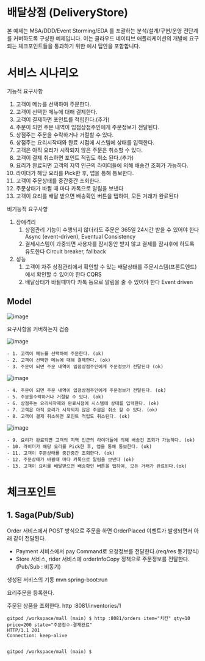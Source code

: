# 배달상점 (DeliveryStore)

본 예제는 MSA/DDD/Event Storming/EDA 를 포괄하는 분석/설계/구현/운영 전단계를 커버하도록 구성한 예제입니다.
이는 클라우드 네이티브 애플리케이션의 개발에 요구되는 체크포인트들을 통과하기 위한 예시 답안을 포함합니다.

# 서비스 시나리오

기능적 요구사항
1. 고객이 메뉴를 선택하여 주문한다.
1. 고객이 선택한 메뉴에 대해 결제한다.
1. 고객이 결제하면 포인트를 적립한다.(추가)
1. 주문이 되면 주문 내역이 입점상점주인에게 주문정보가 전달된다.
1. 상점주는 주문을 수락하거나 거절할 수 있다.
1. 상점주는 요리시작때와 완료 시점에 시스템에 상태를 입력한다.
1. 고객은 아직 요리가 시작되지 않은 주문은 취소할 수 있다.
1. 고객이 결제 취소하면 포인트 적립도 취소 된다.(추가)
1. 요리가 완료되면 고객의 지역 인근의 라이더들에 의해 배송건 조회가 가능하다.
1. 라이더가 해당 요리를 Pick한 후, 앱을 통해 통보한다.
1. 고객이 주문상태를 중간중간 조회한다.
1. 주문상태가 바뀔 때 마다 카톡으로 알림을 보낸다
1. 고객이 요리를 배달 받으면 배송확인 버튼을 탭하여, 모든 거래가 완료된다

비기능적 요구사항
1. 장애격리
    1. 상점관리 기능이 수행되지 않더라도 주문은 365일 24시간 받을 수 있어야 한다  Async (event-driven), Eventual Consistency
    1. 결제시스템이 과중되면 사용자를 잠시동안 받지 않고 결제를 잠시후에 하도록 유도한다  Circuit breaker, fallback
1. 성능
    1. 고객이 자주 상점관리에서 확인할 수 있는 배달상태를 주문시스템(프론트엔드)에서 확인할 수 있어야 한다  CQRS
    1. 배달상태가 바뀔때마다 카톡 등으로 알림을 줄 수 있어야 한다  Event driven


## Model
![image](https://user-images.githubusercontent.com/118672378/206361894-5f700faa-6036-4d65-aa3c-408eae41d66f.png)

요구사항을 커버하는지 검증

![image](https://user-images.githubusercontent.com/118672378/206360745-681ed5ff-05bc-4128-a6ee-ad483d8a98cc.png)

    - 1. 고객이 메뉴를 선택하여 주문한다. (ok)
    - 2. 고객이 선택한 메뉴에 대해 결제한다. (ok)
    - 3. 주문이 되면 주문 내역이 입점상점주인에게 주문정보가 전달된다 (ok)
    
![image](https://user-images.githubusercontent.com/118672378/206361657-b1c2e890-df57-4a75-8c6c-e8e5309b8480.png)

    - 4. 주문이 되면 주문 내역이 입점상점주인에게 주문정보가 전달된다. (ok)
    - 5. 주문을수락하거나 거절할 수 있다. (ok)
    - 6. 상점주는 요리시작때와 완료시점에 시스템에 상태를 입력한다. (ok)
    - 7. 고객은 아직 요리가 시작되지 않은 주문은 취소 할 수 있다. (ok)
    - 8. 고객이 결제 취소하면 포인트 적립도 취소된다. (ok)

![image](https://user-images.githubusercontent.com/118672378/206443892-674efaf2-e5ab-45a3-8e3a-d1d79d17cbd5.png)

    - 9. 요리가 완료되면 고객의 지역 인근의 라이더들에 의해 배송건 조회가 가능하다. (ok)
    - 10. 라이더가 해당 요리를 Pick한 후, 앱을 통해 통보한다. (ok)
    - 11. 고객이 주문상태를 중간중간 조회한다. (ok)
    - 12. 주문상태가 바뀔때 마다 카톡으로 알림을 보낸다 (ok)
    - 13. 고객이 요리를 배달받으면 배송확인 버튼을 탭하여, 모든 거래가 완료된다.(ok)
    
# 체크포인트
## 1. Saga(Pub/Sub)
Order 서비스에서 POST 방식으로 주문을 하면 OrderPlaced 이벤트가 발생되면서 아래 같이 전달된다. 
- Payment 서비스에서 pay Command로 요청정보를 전달한다.(req/res 동기방식)
- Store 서비스, rider 서비스에 orderInfoCopy 정책으로 주문정보를 전달한다. (Pub/Sub : 비동기)

생성된 서비스의 기동
mvn spring-boot:run 

요리주문을 등록한다.

주문된 상품을 조회한다. 
http :8081/inventories/1

```
gitpod /workspace/mall (main) $ http :8081/orders item="치킨" qty=10 price=200 state="주문접수-결재완료"
HTTP/1.1 201 
Connection: keep-alive


gitpod /workspace/mall (main) $ 
```



